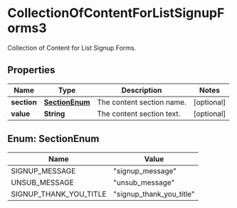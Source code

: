 

# CollectionOfContentForListSignupForms3

Collection of Content for List Signup Forms.

## Properties

| Name | Type | Description | Notes |
|------------ | ------------- | ------------- | -------------|
|**section** | [**SectionEnum**](#SectionEnum) | The content section name. |  [optional] |
|**value** | **String** | The content section text. |  [optional] |



## Enum: SectionEnum

| Name | Value |
|---- | -----|
| SIGNUP_MESSAGE | &quot;signup_message&quot; |
| UNSUB_MESSAGE | &quot;unsub_message&quot; |
| SIGNUP_THANK_YOU_TITLE | &quot;signup_thank_you_title&quot; |



